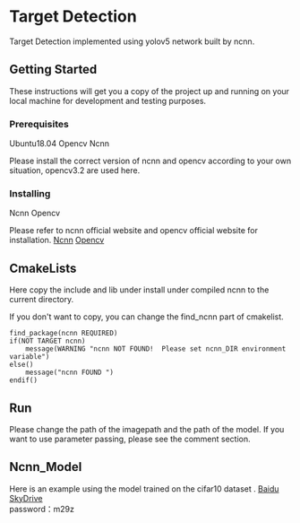 # Target Detection 
Target Detection implemented using yolov5 network built by ncnn.
## Getting Started
These instructions will get you a copy of the project up and running on your local machine for development and testing purposes. 
### Prerequisites
Ubuntu18.04
Opencv
Ncnn

Please install the correct version of ncnn and opencv according to your own situation, opencv3.2 are used here.
### Installing
Ncnn
Opencv

Please refer to ncnn official website and opencv official website for installation.
[Ncnn](https://github.com/Tencent/ncnn)
[Opencv](https://github.com/opencv/opencv)

## CmakeLists
Here copy the include and lib under install under compiled ncnn to the current directory.

If you don't want to copy, you can change the find_ncnn part of cmakelist.

```
find_package(ncnn REQUIRED)
if(NOT TARGET ncnn)
    message(WARNING "ncnn NOT FOUND!  Please set ncnn_DIR environment variable")
else()
    message("ncnn FOUND ")
endif()
```
## Run
Please change the path of the imagepath and the path of the model. If you want to use parameter passing, please see the comment section.
## Ncnn_Model
Here is an example using the model trained on the cifar10 dataset .
[Baidu SkyDrive](链接：https://pan.baidu.com/s/1NL4ARkloc6F0qRU8GgL2KQ  )    
password：m29z 










